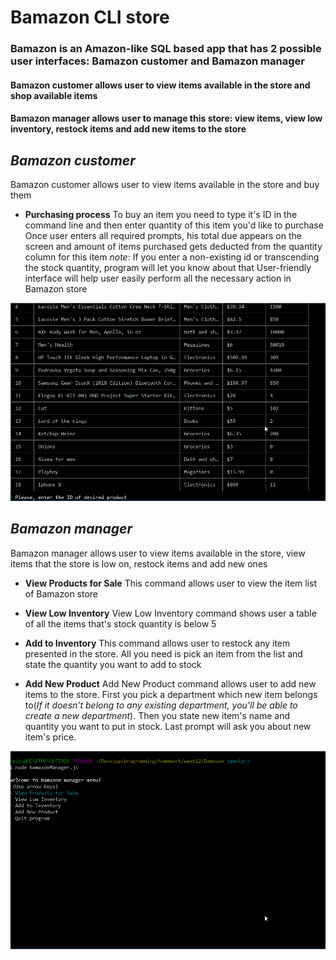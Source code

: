 # Bamazon CLI store
### Bamazon is an Amazon-like SQL based app that has 2 possible user interfaces: Bamazon customer and Bamazon manager

#### Bamazon customer allows user to view items available in the store and shop available items
#### Bamazon manager allows user to manage this store: view items, view low inventory, restock items and add new items to the store

## _Bamazon customer_
Bamazon customer allows user to view items available in the store and buy them

* **Purchasing process** 
To buy an item you need to type it's ID in the command line and then enter quantity of this item you'd like to purchase
Once user enters all required prompts, his total due appears on the screen and amount of items purchased gets deducted from 
the quantity column for this item
_note_: If you enter a non-existing id or transcending the stock quantity, program will let you know about that
User-friendly interface will help user easily perform all the necessary action in Bamazon store

![Bamazon Customer](assets/readme/customer.gif)

## _Bamazon manager_
Bamazon manager allows user to view items available in the store, view items that the store is low on, restock items and add new ones

* **View Products for Sale**
This command allows user to view the item list of Bamazon store

* **View Low Inventory**
View Low Inventory command shows user a table of all the items that's stock quantity is below 5

* **Add to Inventory**
This command allows user to restock any item presented in the store. All you need is pick an item from the list and state the quantity
you want to add to stock

* **Add New Product**
Add New Product command allows user to add new items to the store. First you pick a department which new item belongs to(_If it doesn't
belong to any existing department, you'll be able to create a new department_). Then you state new item's name and quantity 
you want to put in stock. Last prompt will ask you about new item's price.

![Bamazon Manager](assets/readme/manager.gif)